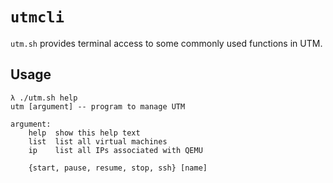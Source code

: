 # `utmcli`

`utm.sh` provides terminal access to some commonly used functions in UTM.

## Usage

```
λ ./utm.sh help
utm [argument] -- program to manage UTM

argument:
    help  show this help text
    list  list all virtual machines
    ip    list all IPs associated with QEMU

    {start, pause, resume, stop, ssh} [name]
```